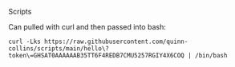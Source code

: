 Scripts

Can pulled with curl and then passed into bash:
```
curl -Lks https://raw.githubusercontent.com/quinn-collins/scripts/main/hello\?token\=GHSAT0AAAAAAB35TT6F4REDB7CMU5257RGIY4X6COQ | /bin/bash
```
